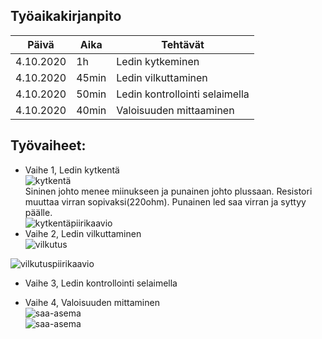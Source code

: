 ## Työaikakirjanpito  
Päivä      | Aika     | Tehtävät  
-----------|----------|------------  
4.10.2020  | 1h | Ledin kytkeminen  
4.10.2020 | 45min | Ledin vilkuttaminen  
4.10.2020 | 50min | Ledin kontrollointi selaimella  
4.10.2020 | 40min | Valoisuuden mittaaminen  

## Työvaiheet:  
  * Vaihe 1, Ledin kytkentä   
  ![kytkentä](ledikytkentä.jpg)  
  Sininen johto menee miinukseen ja punainen johto plussaan. Resistori muuttaa virran sopivaksi(220ohm). Punainen led saa virran ja syttyy päälle.  
  ![kytkentäpiirikaavio](ledikytkentä.schem)  
  * Vaihe 2, Ledin vilkuttaminen  
  ![vilkutus](vilkutus.jpg)  
    
  ![vilkutuspiirikaavio](vilkutusschem)
  * Vaihe 3, Ledin kontrollointi selaimella  
  
  * Vaihe 4, Valoisuuden mittaminen  
  ![saa-asema](saa-asema.jpg)  
  ![saa-asema](saa-asema_schem)
  


